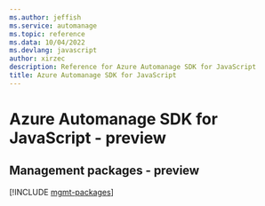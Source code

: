 ```yaml
---
ms.author: jeffish
ms.service: automanage
ms.topic: reference
ms.data: 10/04/2022
ms.devlang: javascript
author: xirzec
description: Reference for Azure Automanage SDK for JavaScript
title: Azure Automanage SDK for JavaScript
---
```

# Azure Automanage SDK for JavaScript - preview

## Management packages - preview
[!INCLUDE [mgmt-packages](automanage-mgmt-index.md)]
